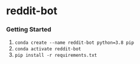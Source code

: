 # reddit-bot

### Getting Started
1. `conda create --name reddit-bot python=3.8 pip`
2. `conda activate reddit-bot`
3. `pip install -r requirements.txt`